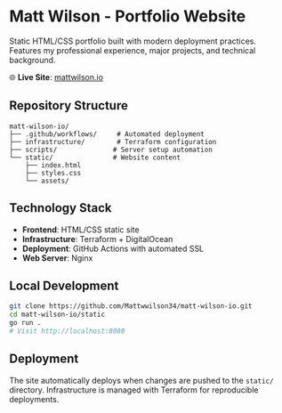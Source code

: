 # Matt Wilson - Portfolio Website

Static HTML/CSS portfolio built with modern deployment practices. Features my
professional experience, major projects, and technical background.

🌐 **Live Site**: [mattwilson.io](https://mattwilson.io)

## Repository Structure

```
matt-wilson-io/
├── .github/workflows/     # Automated deployment
├── infrastructure/        # Terraform configuration  
├── scripts/              # Server setup automation
└── static/               # Website content
    ├── index.html
    ├── styles.css
    └── assets/
```

## Technology Stack

- **Frontend**: HTML/CSS static site
- **Infrastructure**: Terraform + DigitalOcean
- **Deployment**: GitHub Actions with automated SSL
- **Web Server**: Nginx

## Local Development

```bash
git clone https://github.com/Mattwwilson34/matt-wilson-io.git
cd matt-wilson-io/static
go run .
# Visit http://localhost:8080
```

## Deployment

The site automatically deploys when changes are pushed to the `static/` directory. Infrastructure is managed with Terraform for reproducible deployments.

